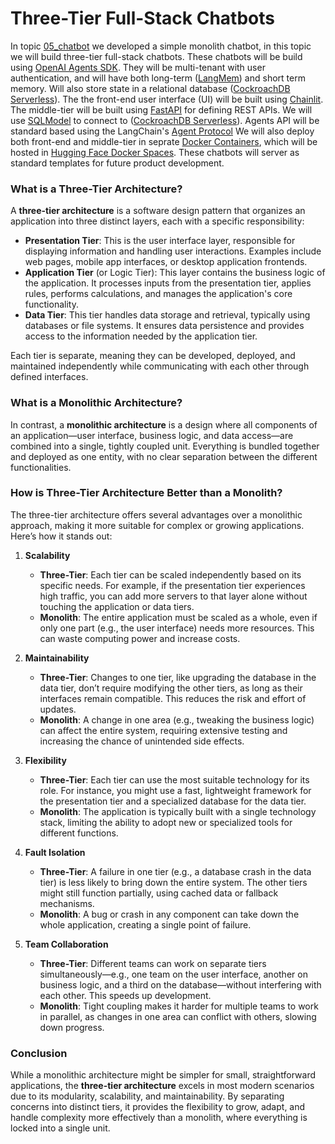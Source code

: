 # Three-Tier Full-Stack Chatbots

In topic [05_chatbot](https://github.com/panaversity/learn-agentic-ai/tree/main/01_openai_agents/05_chatbot/chatbot) we developed a simple monolith chatbot, in this topic we will build three-tier full-stack chatbots. These chatbots will be build using [OpenAI Agents SDK](https://openai.github.io/openai-agents-python/). They will be multi-tenant with user authentication, and will have both long-term ([LangMem](https://langchain-ai.github.io/langmem/)) and short term memory. Will also store state in a relational database ([CockroachDB Serverless](https://www.cockroachlabs.com/lp/serverless/)). The the front-end user interface (UI) will be built using [Chainlit](https://chainlit.io/). The middle-tier will be built using [FastAPI](https://fastapi.tiangolo.com/) for defining REST APIs. We will use [SQLModel](https://sqlmodel.tiangolo.com/) to connect to ([CockroachDB Serverless](https://www.cockroachlabs.com/lp/serverless/)). Agents API will be standard based using the LangChain's [Agent Protocol](https://github.com/langchain-ai/agent-protocol)  We will also deploy both front-end and middle-tier in seprate [Docker Containers](https://www.docker.com/resources/what-container/), which will be hosted in [Hugging Face Docker Spaces](https://huggingface.co/docs/hub/en/spaces-sdks-docker).  These chatbots will server as standard templates for future product development. 

### What is a Three-Tier Architecture?

A **three-tier architecture** is a software design pattern that organizes an application into three distinct layers, each with a specific responsibility:

- **Presentation Tier**: This is the user interface layer, responsible for displaying information and handling user interactions. Examples include web pages, mobile app interfaces, or desktop application frontends.
- **Application Tier** (or Logic Tier): This layer contains the business logic of the application. It processes inputs from the presentation tier, applies rules, performs calculations, and manages the application's core functionality.
- **Data Tier**: This tier handles data storage and retrieval, typically using databases or file systems. It ensures data persistence and provides access to the information needed by the application tier.

Each tier is separate, meaning they can be developed, deployed, and maintained independently while communicating with each other through defined interfaces.

### What is a Monolithic Architecture?

In contrast, a **monolithic architecture** is a design where all components of an application—user interface, business logic, and data access—are combined into a single, tightly coupled unit. Everything is bundled together and deployed as one entity, with no clear separation between the different functionalities.

### How is Three-Tier Architecture Better than a Monolith?

The three-tier architecture offers several advantages over a monolithic approach, making it more suitable for complex or growing applications. Here’s how it stands out:

1. **Scalability**  
   - **Three-Tier**: Each tier can be scaled independently based on its specific needs. For example, if the presentation tier experiences high traffic, you can add more servers to that layer alone without touching the application or data tiers.  
   - **Monolith**: The entire application must be scaled as a whole, even if only one part (e.g., the user interface) needs more resources. This can waste computing power and increase costs.

2. **Maintainability**  
   - **Three-Tier**: Changes to one tier, like upgrading the database in the data tier, don’t require modifying the other tiers, as long as their interfaces remain compatible. This reduces the risk and effort of updates.  
   - **Monolith**: A change in one area (e.g., tweaking the business logic) can affect the entire system, requiring extensive testing and increasing the chance of unintended side effects.

3. **Flexibility**  
   - **Three-Tier**: Each tier can use the most suitable technology for its role. For instance, you might use a fast, lightweight framework for the presentation tier and a specialized database for the data tier.  
   - **Monolith**: The application is typically built with a single technology stack, limiting the ability to adopt new or specialized tools for different functions.

4. **Fault Isolation**  
   - **Three-Tier**: A failure in one tier (e.g., a database crash in the data tier) is less likely to bring down the entire system. The other tiers might still function partially, using cached data or fallback mechanisms.  
   - **Monolith**: A bug or crash in any component can take down the whole application, creating a single point of failure.

5. **Team Collaboration**  
   - **Three-Tier**: Different teams can work on separate tiers simultaneously—e.g., one team on the user interface, another on business logic, and a third on the database—without interfering with each other. This speeds up development.  
   - **Monolith**: Tight coupling makes it harder for multiple teams to work in parallel, as changes in one area can conflict with others, slowing down progress.

### Conclusion

While a monolithic architecture might be simpler for small, straightforward applications, the **three-tier architecture** excels in most modern scenarios due to its modularity, scalability, and maintainability. By separating concerns into distinct tiers, it provides the flexibility to grow, adapt, and handle complexity more effectively than a monolith, where everything is locked into a single unit.
